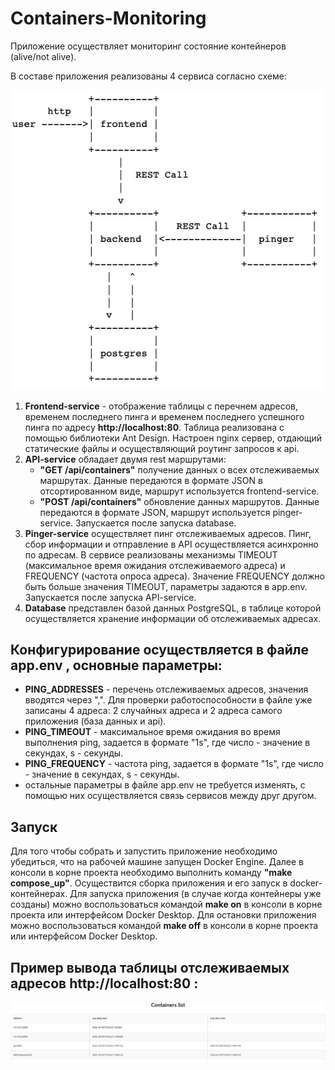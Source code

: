 # Containers-Monitoring

 Приложение осуществляет мониторинг состояние контейнеров (alive/not alive).
 
 В составе приложения реализованы 4 сервиса согласно схеме:
 
 ![Image alt](https://github.com/lvrdn/Containers-Monitoring/blob/main/app_structure.png)

 1. **Frontend-service** - отображение таблицы с перечнем адресов, временем последнего пинга и временем последнего успешного пинга по адресу **http://localhost:80**. Таблица реализована с помощью библиотеки Ant Design.
    Настроен nginx сервер, отдающий статические файлы и осуществляющий роутинг запросов к api.
 2. **API-service** обладает двумя rest маршрутами:
    * **"GET /api/containers"** получение данных о всех отслеживаемых маршрутах. Данные передаются в формате JSON в отсортированном виде, маршрут используется frontend-service.
    * **"POST /api/containers"** обновление данных маршрутов. Данные передаются в формате JSON, маршрут используется pinger-service.
    Запускается после запуска database.
 3. **Pinger-service** осуществляет пинг отслеживаемых адресов. Пинг, сбор информации и отправление в API осуществляется асинхронно по адресам. В сервисе реализованы механизмы TIMEOUT (максимальное время ожидания отслеживаемого адреса) и FREQUENCY (частота опроса адреса).
    Значение FREQUENCY должно быть больше значения TIMEOUT, параметры задаются в app.env.
    Запускается после запуска API-service.
 5. **Database** представлен базой данных PostgreSQL, в таблице которой осуществляется хранение информации об отслеживаемых адресах.

 ## Конфигурирование осуществляется в файле **app.env** , основные параметры:
 * **PING_ADDRESSES** - перечень отслеживаемых адресов, значения вводятся через ",". Для проверки работоспособности в файле уже записаны 4 адреса: 2 случайных адреса и 2 адреса самого приложения (база данных и api).
 * **PING_TIMEOUT** - максимальное время ожидания во время выполнения ping, задается в формате "1s", где число - значение в секундах, s - секунды.
 * **PING_FREQUENCY** - частота ping, задается в формате "1s", где число - значение в секундах, s - секунды.
 * остальные параметры в файле app.env не требуется изменять, с помощью них осуществляется связь сервисов между друг другом.

 ## Запуск

 Для того чтобы собрать и запустить приложение необходимо убедиться, что на рабочей машине запущен Docker Engine.
 Далее в консоли в корне проекта необходимо выполнить команду **"make compose_up"**. Осуществится сборка приложения и его запуск в docker-контейнерах.
 Для запуска приложения (в случае когда контейнеры уже созданы) можно воспользоваться командой **make on** в консоли в корне проекта или интерфейсом Docker Desktop.
 Для остановки приложения можно воспользоваться командой **make off** в консоли в корне проекта или интерфейсом Docker Desktop.

 ## Пример вывода таблицы отслеживаемых адресов **http://localhost:80** :

![Image alt](https://github.com/lvrdn/Containers-Monitoring/blob/main/table_example.png)
